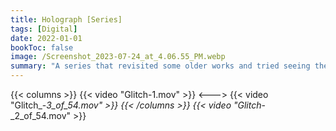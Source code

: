 ```yaml
---
title: Holograph [Series]
tags: [Digital]
date: 2022-01-01
bookToc: false
image: /Screenshot_2023-07-24_at_4.06.55_PM.webp
summary: "A series that revisited some older works and tried seeing them in a new light."
---
```


{{< columns >}}
{{< video "Glitch-1.mov" >}}
<--->
{{< video "Glitch_-_3_of_54.mov" >}}
{{< /columns >}}
{{< video "Glitch_-_2_of_54.mov" >}}